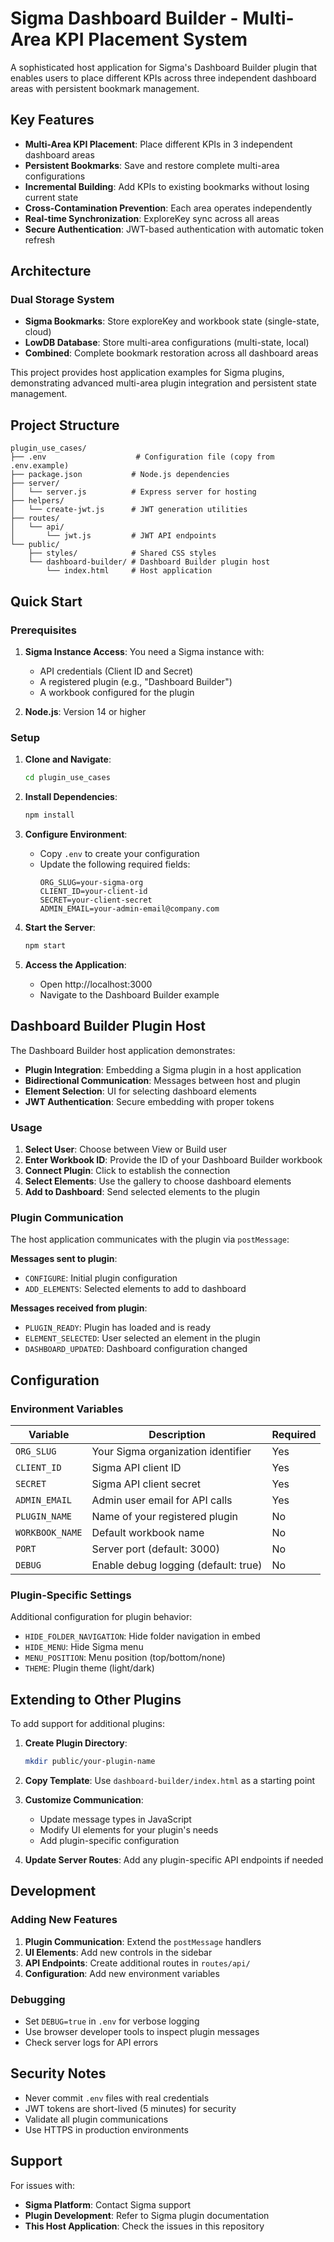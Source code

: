 # Sigma Dashboard Builder - Multi-Area KPI Placement System

A sophisticated host application for Sigma's Dashboard Builder plugin that enables users to place different KPIs across three independent dashboard areas with persistent bookmark management.

## Key Features

- **Multi-Area KPI Placement**: Place different KPIs in 3 independent dashboard areas
- **Persistent Bookmarks**: Save and restore complete multi-area configurations  
- **Incremental Building**: Add KPIs to existing bookmarks without losing current state
- **Cross-Contamination Prevention**: Each area operates independently
- **Real-time Synchronization**: ExploreKey sync across all areas
- **Secure Authentication**: JWT-based authentication with automatic token refresh

## Architecture

### Dual Storage System
- **Sigma Bookmarks**: Store exploreKey and workbook state (single-state, cloud)
- **LowDB Database**: Store multi-area configurations (multi-state, local)  
- **Combined**: Complete bookmark restoration across all dashboard areas

This project provides host application examples for Sigma plugins, demonstrating advanced multi-area plugin integration and persistent state management.

## Project Structure

```
plugin_use_cases/
├── .env                    # Configuration file (copy from .env.example)
├── package.json           # Node.js dependencies
├── server/
│   └── server.js          # Express server for hosting
├── helpers/
│   └── create-jwt.js      # JWT generation utilities
├── routes/
│   └── api/
│       └── jwt.js         # JWT API endpoints
└── public/
    ├── styles/            # Shared CSS styles
    └── dashboard-builder/ # Dashboard Builder plugin host
        └── index.html     # Host application
```

## Quick Start

### Prerequisites

1. **Sigma Instance Access**: You need a Sigma instance with:
   - API credentials (Client ID and Secret)
   - A registered plugin (e.g., "Dashboard Builder")
   - A workbook configured for the plugin

2. **Node.js**: Version 14 or higher

### Setup

1. **Clone and Navigate**:
   ```bash
   cd plugin_use_cases
   ```

2. **Install Dependencies**:
   ```bash
   npm install
   ```

3. **Configure Environment**:
   - Copy `.env` to create your configuration
   - Update the following required fields:
     ```
     ORG_SLUG=your-sigma-org
     CLIENT_ID=your-client-id
     SECRET=your-client-secret
     ADMIN_EMAIL=your-admin-email@company.com
     ```

4. **Start the Server**:
   ```bash
   npm start
   ```

5. **Access the Application**:
   - Open http://localhost:3000
   - Navigate to the Dashboard Builder example

## Dashboard Builder Plugin Host

The Dashboard Builder host application demonstrates:

- **Plugin Integration**: Embedding a Sigma plugin in a host application
- **Bidirectional Communication**: Messages between host and plugin
- **Element Selection**: UI for selecting dashboard elements
- **JWT Authentication**: Secure embedding with proper tokens

### Usage

1. **Select User**: Choose between View or Build user
2. **Enter Workbook ID**: Provide the ID of your Dashboard Builder workbook
3. **Connect Plugin**: Click to establish the connection
4. **Select Elements**: Use the gallery to choose dashboard elements
5. **Add to Dashboard**: Send selected elements to the plugin

### Plugin Communication

The host application communicates with the plugin via `postMessage`:

**Messages sent to plugin**:
- `CONFIGURE`: Initial plugin configuration
- `ADD_ELEMENTS`: Selected elements to add to dashboard

**Messages received from plugin**:
- `PLUGIN_READY`: Plugin has loaded and is ready
- `ELEMENT_SELECTED`: User selected an element in the plugin
- `DASHBOARD_UPDATED`: Dashboard configuration changed

## Configuration

### Environment Variables

| Variable | Description | Required |
|----------|-------------|----------|
| `ORG_SLUG` | Your Sigma organization identifier | Yes |
| `CLIENT_ID` | Sigma API client ID | Yes |
| `SECRET` | Sigma API client secret | Yes |
| `ADMIN_EMAIL` | Admin user email for API calls | Yes |
| `PLUGIN_NAME` | Name of your registered plugin | No |
| `WORKBOOK_NAME` | Default workbook name | No |
| `PORT` | Server port (default: 3000) | No |
| `DEBUG` | Enable debug logging (default: true) | No |

### Plugin-Specific Settings

Additional configuration for plugin behavior:
- `HIDE_FOLDER_NAVIGATION`: Hide folder navigation in embed
- `HIDE_MENU`: Hide Sigma menu
- `MENU_POSITION`: Menu position (top/bottom/none)
- `THEME`: Plugin theme (light/dark)

## Extending to Other Plugins

To add support for additional plugins:

1. **Create Plugin Directory**:
   ```bash
   mkdir public/your-plugin-name
   ```

2. **Copy Template**:
   Use `dashboard-builder/index.html` as a starting point

3. **Customize Communication**:
   - Update message types in JavaScript
   - Modify UI elements for your plugin's needs
   - Add plugin-specific configuration

4. **Update Server Routes**:
   Add any plugin-specific API endpoints if needed

## Development

### Adding New Features

1. **Plugin Communication**: Extend the `postMessage` handlers
2. **UI Elements**: Add new controls in the sidebar
3. **API Endpoints**: Create additional routes in `routes/api/`
4. **Configuration**: Add new environment variables

### Debugging

- Set `DEBUG=true` in `.env` for verbose logging
- Use browser developer tools to inspect plugin messages
- Check server logs for API errors

## Security Notes

- Never commit `.env` files with real credentials
- JWT tokens are short-lived (5 minutes) for security
- Validate all plugin communications
- Use HTTPS in production environments

## Support

For issues with:
- **Sigma Platform**: Contact Sigma support
- **Plugin Development**: Refer to Sigma plugin documentation
- **This Host Application**: Check the issues in this repository